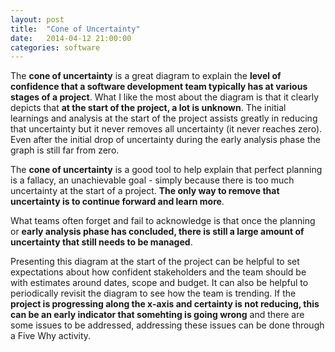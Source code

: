```yaml
---
layout: post
title:  "Cone of Uncertainty"
date:   2014-04-12 21:00:00
categories: software
---
```


<div id="cone-of-uncertainty" class="graph" style="width:600"></div>
<script type="text/javascript">
  (function() {
    var svg = dimple.newSvg("#cone-of-uncertainty", '100%', 500);
    var data = [
      { 'Type':'Positive', 'Project Stage':'Initial Concept', 'Planning Uncertainty':10},
      { 'Type':'Positive', 'Project Stage':'Discovery', 'Planning Uncertainty':5},
      { 'Type':'Positive', 'Project Stage':'Inception', 'Planning Uncertainty':2.5},
      { 'Type':'Positive', 'Project Stage':'Delivery', 'Planning Uncertainty':1.25},
      { 'Type':'Positive', 'Project Stage':'Completion', 'Planning Uncertainty':0},

      { 'Type':'Negative', 'Project Stage':'Initial Concept', 'Planning Uncertainty':-10},
      { 'Type':'Negative', 'Project Stage':'Discovery', 'Planning Uncertainty':-5},
      { 'Type':'Negative', 'Project Stage':'Inception', 'Planning Uncertainty':-2.5},
      { 'Type':'Negative', 'Project Stage':'Delivery', 'Planning Uncertainty':-1.25},
      { 'Type':'Negative', 'Project Stage':'Completion', 'Planning Uncertainty':0}
    ];
    var chart = new dimple.chart(svg, data);

    var x = chart.addCategoryAxis('x', 'Project Stage');
    x.addOrderRule(['Initial Concept', 'Discovery', 'Inception', 'Delivery', 'Completion']);
    ChartHelper.setAxisStyle(x);

    var y = chart.addMeasureAxis('y', 'Planning Uncertainty');
    ChartHelper.setAxisStyle(y);

    var series = chart.addSeries('Type', dimple.plot.line);
    series.interpolation = 'cardinal';

    ChartHelper.draw(chart);
  })();
</script>

The **cone of uncertainty** is a great diagram to explain the **level of confidence
that a software development team typically has at various stages of a project**.
What I like the most about the diagram is that it clearly depicts that **at the
start of the project, a lot is unknown**. The initial learnings and analysis at
the start of the project assists greatly in reducing that uncertainty
but it never removes all uncertainty (it never reaches zero). Even after the
initial drop of uncertainty during the early analysis phase the graph is
still far from zero.

The **cone of uncertainty** is a good tool to help explain that perfect
planning is a fallacy, an unachievable goal - simply because there is too much
uncertainty at the start of a project. **The only way to remove that uncertainty
is to continue forward and learn more**.

What teams often forget and fail to acknowledge is that once the planning or
**early analysis phase has concluded, there is still a large amount of
uncertainty that still needs to be managed**.

Presenting this diagram at the start of the project can be helpful to set
expectations about how confident stakeholders and the team should be with
estimates around dates, scope and budget. It can also be helpful to
periodically revisit the diagram to see how the team is trending. If the
**project is progressing along the x-axis and certainty is not reducing, this can
be an early indicator that somehting is going wrong** and there are some issues
to be addressed, addressing these issues can be done through a Five Why
activity.
